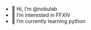 - 👋 Hi, I’m @nobulab
- 👀 I’m interested in FFXIV
- 🌱 I’m currently learning python


<!---
nobulab/nobulab is a ✨ special ✨ repository because its `README.md` (this file) appears on your GitHub profile.
You can click the Preview link to take a look at your changes.
--->
